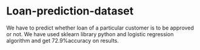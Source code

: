 # Loan-prediction-dataset

We have to predict whether loan of a particular customer is to be approved or not.
We have used sklearn library python and logistic regression algorithm and get 72.9%accuracy on results.
